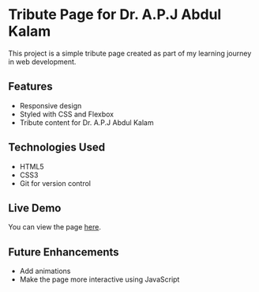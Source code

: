 # Tribute Page for Dr. A.P.J Abdul Kalam

This project is a simple tribute page created as part of my learning journey in web development. 

## Features
- Responsive design
- Styled with CSS and Flexbox
- Tribute content for Dr. A.P.J Abdul Kalam

## Technologies Used
- HTML5
- CSS3
- Git for version control

## Live Demo
You can view the page [here](https://yourusername.github.io/tribute-page-abdul-kalam/).

## Future Enhancements
- Add animations
- Make the page more interactive using JavaScript
